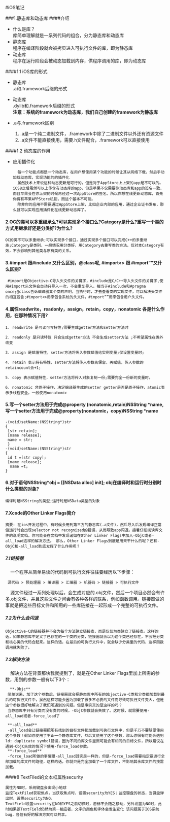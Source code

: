 #iOS笔记

###1.静态库和动态库
####介绍

* 什么是库？<br/>
  库简单理解就是一系列代码的组合，分为静态库和动态库
* 静态库<br/>
  程序在编译阶段就会被拷贝进入可执行文件的库，即为静态库
* 动态库<br/>
  程序在运行阶段会被动态加载到内存，供程序调用的库，即为动态库
  
####1.1 iOS库的形式
*  静态库<br/>
   .a和.framework后缀的形式<br/>
   
*  动态库<br/>
   .dylib和.framework后缀的形式<br/>
  **注意：系统的framework为动态库，我们自己创建的framework为静态库**
* .a与.framework区别
 
  1. .a是一个纯二进制文件，.framework中除了二进制文件以外还有资源文件
  2. .a文件不能直接使用，需要.h文件配合，.framework可以直接使用
  
####1.2 动态库的作用
* 应用插件化<br/>

        每一个功能点都是一个动态库，在用户想使用某个功能的时候让其从网络下载，然后手动加载动态库，实现功能的的插件化
        虽然技术上来说这种动态更新是可行的，但是对于AppStore上上架的app是不可以的。iOS8之后虽然可以上传含有动态库的app，但是苹果不仅需要你动态库和app的签名一致，而且苹果会在你上架的时候再经过一次AppStore的签名。所以你想在线更新动态库，首先你得有苹果APPStore私钥，而这个基本不可能。
        除非你的应用不需要通过AppStore上架，比如企业内部的应用，通过企业证书发布，那么就可以实现应用插件化在线更新动态库了。
  
#### 2.OC的类可以多重继承么?可以实现多个接口么?Category是什么?重写一个类的方式用继承好还是分类好?为什么?

    OC的类不可以多重继承;可以实现多个接口，通过实现多个接口可以完成C++的多重继承;Category是类别，一般情况用分类好，用Category去重写类的方法，仅对本Category有效，不会影响到其他类与原有类的关系。
#### 3.#import 跟#include 又什么区别，@class呢, #import<> 跟 #import””又什么区别?

     #import是Objective-C导入头文件的关键字，#include是C/C++导入头文件的关键字,使用#import头文件会自动只导入一次，不会重复导入，相当于#include和#pragma once;@class告诉编译器某个类的声明，当执行时，才去查看类的实现文件，可以解决头文件的相互包含;#import<>用来包含系统的头文件，#import””用来包含用户头文件。
#### 4.属性readwrite，readonly，assign，retain，copy，nonatomic 各是什么作用，在那种情况下用?

    1. readwrite 是可读可写特性;需要生成getter方法和setter方法时

    2. readonly 是只读特性 只会生成getter方法 不会生成setter方法 ;不希望属性在类外改变

    3. assign 是赋值特性，setter方法将传入参数赋值给实例变量;仅设置变量时;

    4. retain 表示持有特性，setter方法将传入参数先保留，再赋值，传入参数的retaincount会+1;

    5. copy 表示赋值特性，setter方法将传入对象复制一份;需要完全一份新的变量时。

    6. nonatomic 非原子操作，决定编译器生成的setter getter是否是原子操作，atomic表示多线程安全，一般使用nonatomic

####  5.写一个setter方法用于完成@property (nonatomic,retain)NSString *name,写一个setter方法用于完成@property(nonatomic，copy)NSString *name

    -(void)setName:(NSString*)str
    {
     [str retain];
     [name release];
     name = str;
     }
    -(void)setName:(NSString*)str
    {
     id t =[str copy];
     [name release];
      name =t;
    }
    
#### 6.对于语句NSString*obj = [[NSData alloc] init]; obj在编译时和运行时分别时什么类型的对象?
    编译时是NSString的类型;运行时是NSData类型的对象
   
#### 7.Xcode的Other Linker Flags简介
    摘要: 在ios开发过程中，有时候会用到第三方的静态库(.a文件)，然后导入后发现编译正常但运行时会出现selector not recognized的错误，从而导致app闪退。接着仔细阅读库文件的说明文档，你可能会在文档中发现诸如在Other Linker Flags中加入-ObjC或者-all_load这样的解决方法。 那么，Other Linker Flags到底是用来干什么的呢？还有-ObjC和-all_load到底发挥了什么作用呢？
 
##### 7.1链接器
    
     
   &nbsp;&nbsp;&nbsp;&nbsp;一个程序从简单易读的代码到可执行文件往往要经历以下步骤：
   
     源代码 > 预处理器 > 编译器 > 汇编器 > 机器码 > 链接器 > 可执行文件
     
     
   &nbsp;&nbsp;&nbsp;&nbsp;源文件经过一系列处理以后，会生成对应的.obj文件，然后一个项目必然会有许多.obj文件，并且这些文件之间会有各种各样的联系，例如函数调用。链接器做的事就是把这些目标文件和所用的一些库链接在一起形成一个完整的可执行文件。
   
##### 7.2为什么会闪退
    Objective-C的链接器并不会为每个方法建立链接表，而是仅仅为类建立了链接表。这样的话，如果静态库中定义了已存在的一个类的分类，链接器就会以为这个类已经存在，不会把分类和核心类的代码合起来。这样的话，在最后的可执行文件中，就会缺少分类里的代码，这样函数调用就失败了。
    
##### 7.3解决方法
&nbsp;&nbsp;&nbsp;&nbsp;解决方法在背景那块我就提到了，就是在Other Linker Flags里加上所需的参数，用到的参数一般有以下3个：
 
      **-Objc**
     简单说来，加了这个参数后，链接器就会把静态库中所有的Objective-C类和分类都加载到最后的可执行文件中，虽然这样可能会因为加载了很多不必要的文件而导致可执行文件变大，但是这个参数很好地解决了我们所遇到的问题。但是事实真的是这样的吗？
     当静态库中只有分类而没有类的时候，-ObjC参数就会失效了。这时候，就需要使用-all_load或者-force_load了
     
     **-all_load**
     -all_load会让链接器把所有找到的目标文件都加载到可执行文件中，但是千万不要随便使用这个参数！假如你使用了不止一个静态库文件，然后又使用了这个参数，那么你很有可能会遇到ld: duplicate symbol错误，因为不同的库文件里面可能会有相同的目标文件，所以建议在遇到-ObjC失效的情况下使用-force_load参数。
     **-force_load**
     -force_load所做的事情跟-all_load其实是一样的，但是-force_load需要指定要进行全部加载的库文件的路径，这样的话，你就只是完全加载了一个库文件，不影响其余库文件的按需加载。
     
####8 TextFiled的文本框属性security
    
    属性为NO时，系统键盘会出现小地球 
    监控TextFiled获取焦点，当获取焦点时，设置security为YES；监控键盘的状态，当键盘弹出时，设置security为NO。
    TextField设置security在NO和YES之前切换时，游标不会随之移动，另外设置为NO时，此时如果该TextField仍然为第一相应者，文字的颜色和字体会发生变化 该问题属于IOS系统bug，各位有好的解决方案可以共享。
     
      

